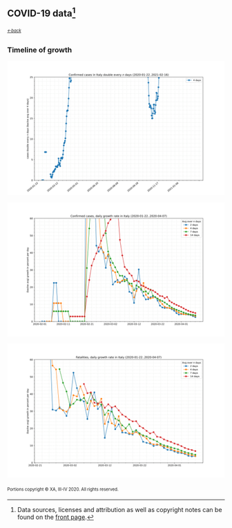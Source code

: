## COVID-19 data[^1]
<sub><sup>[*←back*](tl-cases-rates.md)</sup></sub>

### Timeline of growth

![(average) confirmed rates timeline](./assets/images/tl-doubles-confirmed-Italy.svg)

![(average) confirmed rates timeline](./assets/images/tl-rates-confirmed-Italy.svg)

![(average) deaths rates timeline](./assets/images/tl-rates-deaths-Italy.svg)



<sup><sub>Portions copyright © XA, III-IV 2020. All rights reserved.</sub></sup>

[^1]: Data sources, licenses and attribution as well as copyright notes can be found on the [front page][main].

[main]: ./ "Data sources, licenses and attribution, copyright notes"
